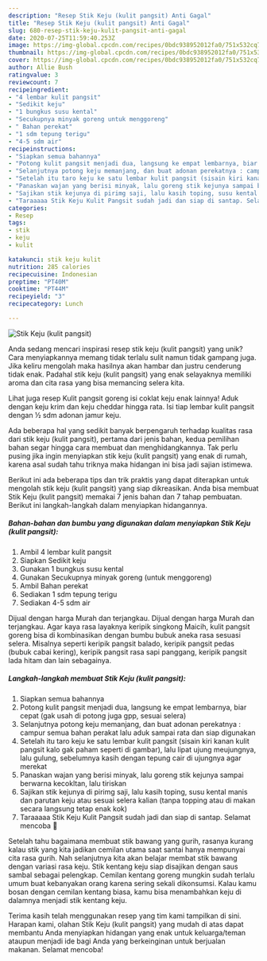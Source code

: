 ```yaml
---
description: "Resep Stik Keju (kulit pangsit) Anti Gagal"
title: "Resep Stik Keju (kulit pangsit) Anti Gagal"
slug: 680-resep-stik-keju-kulit-pangsit-anti-gagal
date: 2020-07-25T11:59:40.253Z
image: https://img-global.cpcdn.com/recipes/0bdc938952012fa0/751x532cq70/stik-keju-kulit-pangsit-foto-resep-utama.jpg
thumbnail: https://img-global.cpcdn.com/recipes/0bdc938952012fa0/751x532cq70/stik-keju-kulit-pangsit-foto-resep-utama.jpg
cover: https://img-global.cpcdn.com/recipes/0bdc938952012fa0/751x532cq70/stik-keju-kulit-pangsit-foto-resep-utama.jpg
author: Allie Bush
ratingvalue: 3
reviewcount: 7
recipeingredient:
- "4 lembar kulit pangsit"
- "Sedikit keju"
- "1 bungkus susu kental"
- "Secukupnya minyak goreng untuk menggoreng"
- " Bahan perekat"
- "1 sdm tepung terigu"
- "4-5 sdm air"
recipeinstructions:
- "Siapkan semua bahannya"
- "Potong kulit pangsit menjadi dua, langsung ke empat lembarnya, biar cepat (gak usah di potong juga gpp, sesuai selera)"
- "Selanjutnya potong keju memanjang, dan buat adonan perekatnya : campur semua bahan perakat lalu aduk sampai rata dan siap digunakan"
- "Setelah itu taro keju ke satu lembar kulit pangsit (sisain kiri kanan kulit pangsit kalo gak paham seperti di gambar), lalu lipat ujung meujungnya, lalu gulung, sebelumnya kasih dengan tepung cair di ujungnya agar merekat"
- "Panaskan wajan yang berisi minyak, lalu goreng stik kejunya sampai berwarna kecokltan, lalu tiriskan"
- "Sajikan stik kejunya di pirimg saji, lalu kasih toping, susu kental manis dan parutan keju atau sesuai selera kalian (tanpa topping atau di makan secara langsung tetap enak kok)"
- "Taraaaaa Stik Keju Kulit Pangsit sudah jadi dan siap di santap. Selamat mencoba 🤗"
categories:
- Resep
tags:
- stik
- keju
- kulit

katakunci: stik keju kulit 
nutrition: 285 calories
recipecuisine: Indonesian
preptime: "PT40M"
cooktime: "PT44M"
recipeyield: "3"
recipecategory: Lunch

---
```



![Stik Keju (kulit pangsit)](https://img-global.cpcdn.com/recipes/0bdc938952012fa0/751x532cq70/stik-keju-kulit-pangsit-foto-resep-utama.jpg)

Anda sedang mencari inspirasi resep stik keju (kulit pangsit) yang unik? Cara menyiapkannya memang tidak terlalu sulit namun tidak gampang juga. Jika keliru mengolah maka hasilnya akan hambar dan justru cenderung tidak enak. Padahal stik keju (kulit pangsit) yang enak selayaknya memiliki aroma dan cita rasa yang bisa memancing selera kita.

Lihat juga resep Kulit pangsit goreng isi coklat keju enak lainnya! Aduk dengan keju krim dan keju cheddar hingga rata. Isi tiap lembar kulit pangsit dengan ½ sdm adonan jamur keju.

Ada beberapa hal yang sedikit banyak berpengaruh terhadap kualitas rasa dari stik keju (kulit pangsit), pertama dari jenis bahan, kedua pemilihan bahan segar hingga cara membuat dan menghidangkannya. Tak perlu pusing jika ingin menyiapkan stik keju (kulit pangsit) yang enak di rumah, karena asal sudah tahu triknya maka hidangan ini bisa jadi sajian istimewa.


Berikut ini ada beberapa tips dan trik praktis yang dapat diterapkan untuk mengolah stik keju (kulit pangsit) yang siap dikreasikan. Anda bisa membuat Stik Keju (kulit pangsit) memakai 7 jenis bahan dan 7 tahap pembuatan. Berikut ini langkah-langkah dalam menyiapkan hidangannya.

<!--inarticleads1-->

##### Bahan-bahan dan bumbu yang digunakan dalam menyiapkan Stik Keju (kulit pangsit):

1. Ambil 4 lembar kulit pangsit
1. Siapkan Sedikit keju
1. Gunakan 1 bungkus susu kental
1. Gunakan Secukupnya minyak goreng (untuk menggoreng)
1. Ambil  Bahan perekat
1. Sediakan 1 sdm tepung terigu
1. Sediakan 4-5 sdm air


Dijual dengan harga Murah dan terjangkau. Dijual dengan harga Murah dan terjangkau. Agar kaya rasa layaknya keripik singkong Maicih, kulit pangsit goreng bisa di kombinasikan dengan bumbu bubuk aneka rasa sesuasi selera. Misalnya seperti keripik pangsit balado, keripik pangsit pedas (bubuk cabai kering), keripik pangsit rasa sapi panggang, keripik pangsit lada hitam dan lain sebagainya. 

<!--inarticleads2-->

##### Langkah-langkah membuat Stik Keju (kulit pangsit):

1. Siapkan semua bahannya
1. Potong kulit pangsit menjadi dua, langsung ke empat lembarnya, biar cepat (gak usah di potong juga gpp, sesuai selera)
1. Selanjutnya potong keju memanjang, dan buat adonan perekatnya : campur semua bahan perakat lalu aduk sampai rata dan siap digunakan
1. Setelah itu taro keju ke satu lembar kulit pangsit (sisain kiri kanan kulit pangsit kalo gak paham seperti di gambar), lalu lipat ujung meujungnya, lalu gulung, sebelumnya kasih dengan tepung cair di ujungnya agar merekat
1. Panaskan wajan yang berisi minyak, lalu goreng stik kejunya sampai berwarna kecokltan, lalu tiriskan
1. Sajikan stik kejunya di pirimg saji, lalu kasih toping, susu kental manis dan parutan keju atau sesuai selera kalian (tanpa topping atau di makan secara langsung tetap enak kok)
1. Taraaaaa Stik Keju Kulit Pangsit sudah jadi dan siap di santap. Selamat mencoba 🤗


Setelah tahu bagaimana membuat stik bawang yang gurih, rasanya kurang kalau stik yang kita jadikan cemilan utama saat santai hanya mempunyai cita rasa gurih. Nah selanjutnya kita akan belajar membat stik bawang dengan variasi rasa keju. Stik kentang keju siap disajikan dengan saus sambal sebagai pelengkap. Cemilan kentang goreng mungkin sudah terlalu umum buat kebanyakan orang karena sering sekali dikonsumsi. Kalau kamu bosan dengan cemilan kentang biasa, kamu bisa menambahkan keju di dalamnya menjadi stik kentang keju. 

Terima kasih telah menggunakan resep yang tim kami tampilkan di sini. Harapan kami, olahan Stik Keju (kulit pangsit) yang mudah di atas dapat membantu Anda menyiapkan hidangan yang enak untuk keluarga/teman ataupun menjadi ide bagi Anda yang berkeinginan untuk berjualan makanan. Selamat mencoba!
